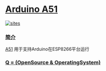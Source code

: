 ﻿# [Arduino A51](https://github.com/OS-Q/A51)

[![sites](http://182.61.61.133/link/resources/OSQ.png)](http://www.OS-Q.com)

### [简介](https://github.com/OS-Q/A51/wiki)

[A51](https://github.com/OS-Q/A51) 用于支持Arduino在ESP8266平台运行

### [Q = (OpenSource & OperatingSystem) ](http://www.OS-Q.com)

